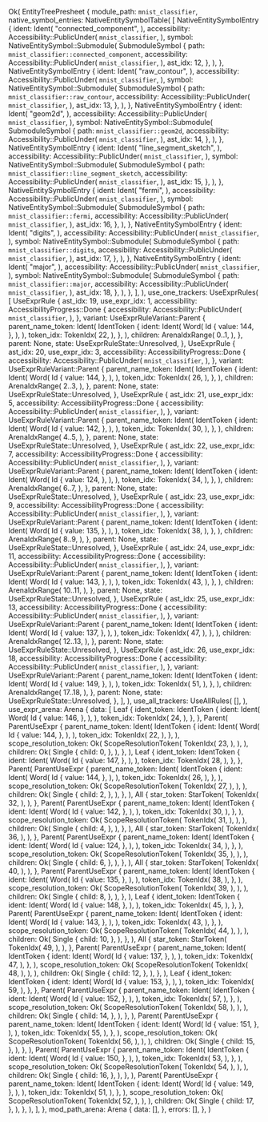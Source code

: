 Ok(
    EntityTreePresheet {
        module_path: `mnist_classifier`,
        native_symbol_entries: NativeEntitySymbolTable(
            [
                NativeEntitySymbolEntry {
                    ident: Ident(
                        "connected_component",
                    ),
                    accessibility: Accessibility::PublicUnder(
                        `mnist_classifier`,
                    ),
                    symbol: NativeEntitySymbol::Submodule(
                        SubmoduleSymbol {
                            path: `mnist_classifier::connected_component`,
                            accessibility: Accessibility::PublicUnder(
                                `mnist_classifier`,
                            ),
                            ast_idx: 12,
                        },
                    ),
                },
                NativeEntitySymbolEntry {
                    ident: Ident(
                        "raw_contour",
                    ),
                    accessibility: Accessibility::PublicUnder(
                        `mnist_classifier`,
                    ),
                    symbol: NativeEntitySymbol::Submodule(
                        SubmoduleSymbol {
                            path: `mnist_classifier::raw_contour`,
                            accessibility: Accessibility::PublicUnder(
                                `mnist_classifier`,
                            ),
                            ast_idx: 13,
                        },
                    ),
                },
                NativeEntitySymbolEntry {
                    ident: Ident(
                        "geom2d",
                    ),
                    accessibility: Accessibility::PublicUnder(
                        `mnist_classifier`,
                    ),
                    symbol: NativeEntitySymbol::Submodule(
                        SubmoduleSymbol {
                            path: `mnist_classifier::geom2d`,
                            accessibility: Accessibility::PublicUnder(
                                `mnist_classifier`,
                            ),
                            ast_idx: 14,
                        },
                    ),
                },
                NativeEntitySymbolEntry {
                    ident: Ident(
                        "line_segment_sketch",
                    ),
                    accessibility: Accessibility::PublicUnder(
                        `mnist_classifier`,
                    ),
                    symbol: NativeEntitySymbol::Submodule(
                        SubmoduleSymbol {
                            path: `mnist_classifier::line_segment_sketch`,
                            accessibility: Accessibility::PublicUnder(
                                `mnist_classifier`,
                            ),
                            ast_idx: 15,
                        },
                    ),
                },
                NativeEntitySymbolEntry {
                    ident: Ident(
                        "fermi",
                    ),
                    accessibility: Accessibility::PublicUnder(
                        `mnist_classifier`,
                    ),
                    symbol: NativeEntitySymbol::Submodule(
                        SubmoduleSymbol {
                            path: `mnist_classifier::fermi`,
                            accessibility: Accessibility::PublicUnder(
                                `mnist_classifier`,
                            ),
                            ast_idx: 16,
                        },
                    ),
                },
                NativeEntitySymbolEntry {
                    ident: Ident(
                        "digits",
                    ),
                    accessibility: Accessibility::PublicUnder(
                        `mnist_classifier`,
                    ),
                    symbol: NativeEntitySymbol::Submodule(
                        SubmoduleSymbol {
                            path: `mnist_classifier::digits`,
                            accessibility: Accessibility::PublicUnder(
                                `mnist_classifier`,
                            ),
                            ast_idx: 17,
                        },
                    ),
                },
                NativeEntitySymbolEntry {
                    ident: Ident(
                        "major",
                    ),
                    accessibility: Accessibility::PublicUnder(
                        `mnist_classifier`,
                    ),
                    symbol: NativeEntitySymbol::Submodule(
                        SubmoduleSymbol {
                            path: `mnist_classifier::major`,
                            accessibility: Accessibility::PublicUnder(
                                `mnist_classifier`,
                            ),
                            ast_idx: 18,
                        },
                    ),
                },
            ],
        ),
        use_one_trackers: UseExprRules(
            [
                UseExprRule {
                    ast_idx: 19,
                    use_expr_idx: 1,
                    accessibility: AccessibilityProgress::Done {
                        accessibility: Accessibility::PublicUnder(
                            `mnist_classifier`,
                        ),
                    },
                    variant: UseExprRuleVariant::Parent {
                        parent_name_token: Ident(
                            IdentToken {
                                ident: Ident(
                                    Word(
                                        Id {
                                            value: 144,
                                        },
                                    ),
                                ),
                                token_idx: TokenIdx(
                                    22,
                                ),
                            },
                        ),
                        children: ArenaIdxRange(
                            0..1,
                        ),
                    },
                    parent: None,
                    state: UseExprRuleState::Unresolved,
                },
                UseExprRule {
                    ast_idx: 20,
                    use_expr_idx: 3,
                    accessibility: AccessibilityProgress::Done {
                        accessibility: Accessibility::PublicUnder(
                            `mnist_classifier`,
                        ),
                    },
                    variant: UseExprRuleVariant::Parent {
                        parent_name_token: Ident(
                            IdentToken {
                                ident: Ident(
                                    Word(
                                        Id {
                                            value: 144,
                                        },
                                    ),
                                ),
                                token_idx: TokenIdx(
                                    26,
                                ),
                            },
                        ),
                        children: ArenaIdxRange(
                            2..3,
                        ),
                    },
                    parent: None,
                    state: UseExprRuleState::Unresolved,
                },
                UseExprRule {
                    ast_idx: 21,
                    use_expr_idx: 5,
                    accessibility: AccessibilityProgress::Done {
                        accessibility: Accessibility::PublicUnder(
                            `mnist_classifier`,
                        ),
                    },
                    variant: UseExprRuleVariant::Parent {
                        parent_name_token: Ident(
                            IdentToken {
                                ident: Ident(
                                    Word(
                                        Id {
                                            value: 142,
                                        },
                                    ),
                                ),
                                token_idx: TokenIdx(
                                    30,
                                ),
                            },
                        ),
                        children: ArenaIdxRange(
                            4..5,
                        ),
                    },
                    parent: None,
                    state: UseExprRuleState::Unresolved,
                },
                UseExprRule {
                    ast_idx: 22,
                    use_expr_idx: 7,
                    accessibility: AccessibilityProgress::Done {
                        accessibility: Accessibility::PublicUnder(
                            `mnist_classifier`,
                        ),
                    },
                    variant: UseExprRuleVariant::Parent {
                        parent_name_token: Ident(
                            IdentToken {
                                ident: Ident(
                                    Word(
                                        Id {
                                            value: 124,
                                        },
                                    ),
                                ),
                                token_idx: TokenIdx(
                                    34,
                                ),
                            },
                        ),
                        children: ArenaIdxRange(
                            6..7,
                        ),
                    },
                    parent: None,
                    state: UseExprRuleState::Unresolved,
                },
                UseExprRule {
                    ast_idx: 23,
                    use_expr_idx: 9,
                    accessibility: AccessibilityProgress::Done {
                        accessibility: Accessibility::PublicUnder(
                            `mnist_classifier`,
                        ),
                    },
                    variant: UseExprRuleVariant::Parent {
                        parent_name_token: Ident(
                            IdentToken {
                                ident: Ident(
                                    Word(
                                        Id {
                                            value: 135,
                                        },
                                    ),
                                ),
                                token_idx: TokenIdx(
                                    38,
                                ),
                            },
                        ),
                        children: ArenaIdxRange(
                            8..9,
                        ),
                    },
                    parent: None,
                    state: UseExprRuleState::Unresolved,
                },
                UseExprRule {
                    ast_idx: 24,
                    use_expr_idx: 11,
                    accessibility: AccessibilityProgress::Done {
                        accessibility: Accessibility::PublicUnder(
                            `mnist_classifier`,
                        ),
                    },
                    variant: UseExprRuleVariant::Parent {
                        parent_name_token: Ident(
                            IdentToken {
                                ident: Ident(
                                    Word(
                                        Id {
                                            value: 143,
                                        },
                                    ),
                                ),
                                token_idx: TokenIdx(
                                    43,
                                ),
                            },
                        ),
                        children: ArenaIdxRange(
                            10..11,
                        ),
                    },
                    parent: None,
                    state: UseExprRuleState::Unresolved,
                },
                UseExprRule {
                    ast_idx: 25,
                    use_expr_idx: 13,
                    accessibility: AccessibilityProgress::Done {
                        accessibility: Accessibility::PublicUnder(
                            `mnist_classifier`,
                        ),
                    },
                    variant: UseExprRuleVariant::Parent {
                        parent_name_token: Ident(
                            IdentToken {
                                ident: Ident(
                                    Word(
                                        Id {
                                            value: 137,
                                        },
                                    ),
                                ),
                                token_idx: TokenIdx(
                                    47,
                                ),
                            },
                        ),
                        children: ArenaIdxRange(
                            12..13,
                        ),
                    },
                    parent: None,
                    state: UseExprRuleState::Unresolved,
                },
                UseExprRule {
                    ast_idx: 26,
                    use_expr_idx: 18,
                    accessibility: AccessibilityProgress::Done {
                        accessibility: Accessibility::PublicUnder(
                            `mnist_classifier`,
                        ),
                    },
                    variant: UseExprRuleVariant::Parent {
                        parent_name_token: Ident(
                            IdentToken {
                                ident: Ident(
                                    Word(
                                        Id {
                                            value: 149,
                                        },
                                    ),
                                ),
                                token_idx: TokenIdx(
                                    51,
                                ),
                            },
                        ),
                        children: ArenaIdxRange(
                            17..18,
                        ),
                    },
                    parent: None,
                    state: UseExprRuleState::Unresolved,
                },
            ],
        ),
        use_all_trackers: UseAllRules(
            [],
        ),
        use_expr_arena: Arena {
            data: [
                Leaf {
                    ident_token: IdentToken {
                        ident: Ident(
                            Word(
                                Id {
                                    value: 146,
                                },
                            ),
                        ),
                        token_idx: TokenIdx(
                            24,
                        ),
                    },
                },
                Parent(
                    ParentUseExpr {
                        parent_name_token: Ident(
                            IdentToken {
                                ident: Ident(
                                    Word(
                                        Id {
                                            value: 144,
                                        },
                                    ),
                                ),
                                token_idx: TokenIdx(
                                    22,
                                ),
                            },
                        ),
                        scope_resolution_token: Ok(
                            ScopeResolutionToken(
                                TokenIdx(
                                    23,
                                ),
                            ),
                        ),
                        children: Ok(
                            Single {
                                child: 0,
                            },
                        ),
                    },
                ),
                Leaf {
                    ident_token: IdentToken {
                        ident: Ident(
                            Word(
                                Id {
                                    value: 147,
                                },
                            ),
                        ),
                        token_idx: TokenIdx(
                            28,
                        ),
                    },
                },
                Parent(
                    ParentUseExpr {
                        parent_name_token: Ident(
                            IdentToken {
                                ident: Ident(
                                    Word(
                                        Id {
                                            value: 144,
                                        },
                                    ),
                                ),
                                token_idx: TokenIdx(
                                    26,
                                ),
                            },
                        ),
                        scope_resolution_token: Ok(
                            ScopeResolutionToken(
                                TokenIdx(
                                    27,
                                ),
                            ),
                        ),
                        children: Ok(
                            Single {
                                child: 2,
                            },
                        ),
                    },
                ),
                All {
                    star_token: StarToken(
                        TokenIdx(
                            32,
                        ),
                    ),
                },
                Parent(
                    ParentUseExpr {
                        parent_name_token: Ident(
                            IdentToken {
                                ident: Ident(
                                    Word(
                                        Id {
                                            value: 142,
                                        },
                                    ),
                                ),
                                token_idx: TokenIdx(
                                    30,
                                ),
                            },
                        ),
                        scope_resolution_token: Ok(
                            ScopeResolutionToken(
                                TokenIdx(
                                    31,
                                ),
                            ),
                        ),
                        children: Ok(
                            Single {
                                child: 4,
                            },
                        ),
                    },
                ),
                All {
                    star_token: StarToken(
                        TokenIdx(
                            36,
                        ),
                    ),
                },
                Parent(
                    ParentUseExpr {
                        parent_name_token: Ident(
                            IdentToken {
                                ident: Ident(
                                    Word(
                                        Id {
                                            value: 124,
                                        },
                                    ),
                                ),
                                token_idx: TokenIdx(
                                    34,
                                ),
                            },
                        ),
                        scope_resolution_token: Ok(
                            ScopeResolutionToken(
                                TokenIdx(
                                    35,
                                ),
                            ),
                        ),
                        children: Ok(
                            Single {
                                child: 6,
                            },
                        ),
                    },
                ),
                All {
                    star_token: StarToken(
                        TokenIdx(
                            40,
                        ),
                    ),
                },
                Parent(
                    ParentUseExpr {
                        parent_name_token: Ident(
                            IdentToken {
                                ident: Ident(
                                    Word(
                                        Id {
                                            value: 135,
                                        },
                                    ),
                                ),
                                token_idx: TokenIdx(
                                    38,
                                ),
                            },
                        ),
                        scope_resolution_token: Ok(
                            ScopeResolutionToken(
                                TokenIdx(
                                    39,
                                ),
                            ),
                        ),
                        children: Ok(
                            Single {
                                child: 8,
                            },
                        ),
                    },
                ),
                Leaf {
                    ident_token: IdentToken {
                        ident: Ident(
                            Word(
                                Id {
                                    value: 148,
                                },
                            ),
                        ),
                        token_idx: TokenIdx(
                            45,
                        ),
                    },
                },
                Parent(
                    ParentUseExpr {
                        parent_name_token: Ident(
                            IdentToken {
                                ident: Ident(
                                    Word(
                                        Id {
                                            value: 143,
                                        },
                                    ),
                                ),
                                token_idx: TokenIdx(
                                    43,
                                ),
                            },
                        ),
                        scope_resolution_token: Ok(
                            ScopeResolutionToken(
                                TokenIdx(
                                    44,
                                ),
                            ),
                        ),
                        children: Ok(
                            Single {
                                child: 10,
                            },
                        ),
                    },
                ),
                All {
                    star_token: StarToken(
                        TokenIdx(
                            49,
                        ),
                    ),
                },
                Parent(
                    ParentUseExpr {
                        parent_name_token: Ident(
                            IdentToken {
                                ident: Ident(
                                    Word(
                                        Id {
                                            value: 137,
                                        },
                                    ),
                                ),
                                token_idx: TokenIdx(
                                    47,
                                ),
                            },
                        ),
                        scope_resolution_token: Ok(
                            ScopeResolutionToken(
                                TokenIdx(
                                    48,
                                ),
                            ),
                        ),
                        children: Ok(
                            Single {
                                child: 12,
                            },
                        ),
                    },
                ),
                Leaf {
                    ident_token: IdentToken {
                        ident: Ident(
                            Word(
                                Id {
                                    value: 153,
                                },
                            ),
                        ),
                        token_idx: TokenIdx(
                            59,
                        ),
                    },
                },
                Parent(
                    ParentUseExpr {
                        parent_name_token: Ident(
                            IdentToken {
                                ident: Ident(
                                    Word(
                                        Id {
                                            value: 152,
                                        },
                                    ),
                                ),
                                token_idx: TokenIdx(
                                    57,
                                ),
                            },
                        ),
                        scope_resolution_token: Ok(
                            ScopeResolutionToken(
                                TokenIdx(
                                    58,
                                ),
                            ),
                        ),
                        children: Ok(
                            Single {
                                child: 14,
                            },
                        ),
                    },
                ),
                Parent(
                    ParentUseExpr {
                        parent_name_token: Ident(
                            IdentToken {
                                ident: Ident(
                                    Word(
                                        Id {
                                            value: 151,
                                        },
                                    ),
                                ),
                                token_idx: TokenIdx(
                                    55,
                                ),
                            },
                        ),
                        scope_resolution_token: Ok(
                            ScopeResolutionToken(
                                TokenIdx(
                                    56,
                                ),
                            ),
                        ),
                        children: Ok(
                            Single {
                                child: 15,
                            },
                        ),
                    },
                ),
                Parent(
                    ParentUseExpr {
                        parent_name_token: Ident(
                            IdentToken {
                                ident: Ident(
                                    Word(
                                        Id {
                                            value: 150,
                                        },
                                    ),
                                ),
                                token_idx: TokenIdx(
                                    53,
                                ),
                            },
                        ),
                        scope_resolution_token: Ok(
                            ScopeResolutionToken(
                                TokenIdx(
                                    54,
                                ),
                            ),
                        ),
                        children: Ok(
                            Single {
                                child: 16,
                            },
                        ),
                    },
                ),
                Parent(
                    ParentUseExpr {
                        parent_name_token: Ident(
                            IdentToken {
                                ident: Ident(
                                    Word(
                                        Id {
                                            value: 149,
                                        },
                                    ),
                                ),
                                token_idx: TokenIdx(
                                    51,
                                ),
                            },
                        ),
                        scope_resolution_token: Ok(
                            ScopeResolutionToken(
                                TokenIdx(
                                    52,
                                ),
                            ),
                        ),
                        children: Ok(
                            Single {
                                child: 17,
                            },
                        ),
                    },
                ),
            ],
        },
        mod_path_arena: Arena {
            data: [],
        },
        errors: [],
    },
)